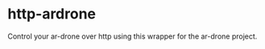 http-ardrone
============
Control your ar-drone over http using this wrapper for the ar-drone project.

